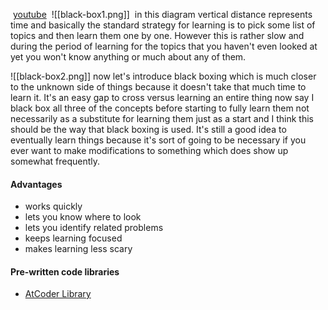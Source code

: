  [youtube](https://www.youtube.com/watch?v=RDzsrmMl48I)
 ![[black-box1.png]]
 in this diagram vertical distance represents time and basically the standard strategy for learning is to pick some list of topics and then learn them one by one. However this is rather slow and during the period of learning for the topics that you haven't even looked at yet you won't know anything or much about any of them.

![[black-box2.png]]
now let's introduce black boxing which is much closer to the unknown side of things because it doesn't take that much time to learn it. It's an easy gap to cross versus learning an entire thing now say I black box all three of the concepts before starting to fully learn them not necessarily as a substitute for learning them just as a start and I think this should be the way that black boxing is used. It's still a good idea to eventually learn things because it's sort of going to be necessary if you ever want to make modifications to something which does show up somewhat frequently.

#### Advantages
- works quickly
- lets you know where to look
- lets you identify related problems
- keeps learning focused
- makes learning less scary

#### Pre-written code libraries
- [AtCoder Library]()
